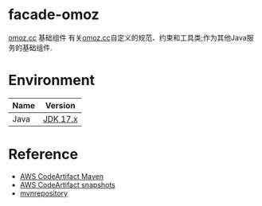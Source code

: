 # facade-omoz

[omoz.cc](www.omoz.cc) 基础组件 有关[omoz.cc](www.omoz.cc)自定义的规范、约束和工具类;作为其他Java服务的基础组件.

# Environment

| Name | Version                                                        |
|------|----------------------------------------------------------------|
| Java | [JDK 17.x](https://www.oracle.com/java/technologies/downloads) |

# Reference

- [AWS CodeArtifact Maven](https://docs.aws.amazon.com/codeartifact/latest/ug/using-maven.html)
- [AWS CodeArtifact snapshots](https://docs.aws.amazon.com/codeartifact/latest/ug/maven-snapshots.html)
- [mvnrepository](https://mvnrepository.com/)
